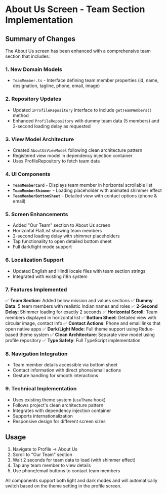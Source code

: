 # About Us Screen - Team Section Implementation

## Summary of Changes

The About Us screen has been enhanced with a comprehensive team section that includes:

### 1. **New Domain Models**
- `TeamMember.ts` - Interface defining team member properties (id, name, designation, tagline, phone, email, image)

### 2. **Repository Updates**
- Updated `IProfileRepository` interface to include `getTeamMembers()` method
- Enhanced `ProfileRepository` with dummy team data (5 members) and 2-second loading delay as requested

### 3. **View Model Architecture**
- Created `AboutUsViewModel` following clean architecture pattern
- Registered view model in dependency injection container
- Uses ProfileRepository to fetch team data

### 4. **UI Components**
- **`TeamMemberCard`** - Displays team member in horizontal scrollable list
- **`TeamMemberShimmer`** - Loading placeholder with animated shimmer effect
- **`TeamMemberBottomSheet`** - Detailed view with contact options (phone & email)

### 5. **Screen Enhancements**
- Added "Our Team" section to About Us screen
- Horizontal FlatList showing team members
- 2-second loading delay with shimmer placeholders
- Tap functionality to open detailed bottom sheet
- Full dark/light mode support

### 6. **Localization Support**
- Updated English and Hindi locale files with team section strings
- Integrated with existing i18n system

### 7. **Features Implemented**
✅ **Team Section**: Added below mission and values sections
✅ **Dummy Data**: 5 team members with realistic Indian names and roles
✅ **2-Second Delay**: Shimmer loading for exactly 2 seconds
✅ **Horizontal Scroll**: Team members displayed in horizontal list
✅ **Bottom Sheet**: Detailed view with circular image, contact info
✅ **Contact Actions**: Phone and email links that open native apps
✅ **Dark/Light Mode**: Full theme support using Redux-based theme system
✅ **Clean Architecture**: Separate view model using profile repository
✅ **Type Safety**: Full TypeScript implementation

### 8. **Navigation Integration**
- Team member details accessible via bottom sheet
- Contact information with direct phone/email actions
- Gesture handling for smooth interactions

### 9. **Technical Implementation**
- Uses existing theme system (`useTheme` hook)
- Follows project's clean architecture pattern
- Integrates with dependency injection container
- Supports internationalization
- Responsive design for different screen sizes

## Usage
1. Navigate to Profile → About Us
2. Scroll to "Our Team" section
3. Wait 2 seconds for team data to load (with shimmer effect)
4. Tap any team member to view details
5. Use phone/email buttons to contact team members

All components support both light and dark modes and will automatically switch based on the theme setting in the profile screen.
